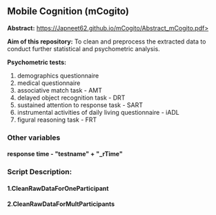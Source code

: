 ##  Mobile Cognition (mCogito) 

**Abstract:** https://Japneet62.github.io/mCogito/Abstract_mCogito.pdf>

**Aim of this repository:** To clean and preprocess the extracted data to conduct further statistical and psychometric analysis.

**Psychometric tests:**
1. demographics questionnaire
2. medical questionnaire
3. associative match task - AMT
4. delayed object recognition task - DRT
5. sustained attention to response task - SART
6. instrumental activities of daily living questionnaire - iADL 
7. figural reasoning task - FRT 

### Other variables 
#### response time - "testname" + "_rTime"
  
### Script Description:
#### 1.CleanRawDataForOneParticipant
#### 2.CleanRawDataForMultParticipants


